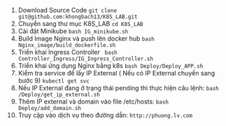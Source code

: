 1. Download Source Code
``` git clone git@github.com:khongbach13/K8S_LAB.git  ```
2. Chuyển sang thư mục K8S_LAB
```cd K8S_LAB ```
3. Cài đặt Minikube
``` bash IG_minikube.sh ```
4. Build Image Nginx và push lên docker hub
``` bash Nginx_image/build_dockerfile.sh ```
5. Triển khai Ingress Controller
``` bash Controller_Ingress/IG_Ingress_Controller.sh```
6. Triển khai ứng dụng Nginx bằng k8s
``` bash Deploy/Deploy_APP.sh ```
7. Kiểm tra service để lấy IP External ( Nếu có IP External chuyển sang bước 9)
``` kubectl get svc ```
8. Nếu IP External đang ở trạng thái pending thì thực hiện câu lệnh: 
``` bash /Deploy/get_ip_external.sh ```
9. Thêm IP external và domain vào file /etc/hosts:
``` bash Deploy/add_domain.sh ```
10. Truy cập vào dịch vụ theo đường dẫn:
``` http://phuong.lv.com ```
